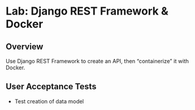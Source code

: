 # Lab: Django REST Framework & Docker

## Overview

Use Django REST Framework to create an API, then “containerize” it with Docker.

## User Acceptance Tests

- Test creation of data model